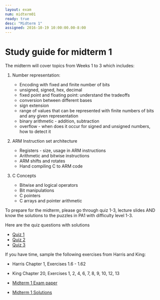 ```yaml
---
layout: exam 
num: midterm01 
ready: true	
desc: "Midterm 1"
assigned: 2016-10-19 10:00:00.00-8:00
---
```


# Study guide for midterm 1

The midterm will cover topics from Weeks 1 to 3 which includes:

1. Number representation: 

	* Encoding with fixed and finite number of bits
	* unsigned, signed, hex, decimal
	* fixed point and floating point: understand the tradeoffs
	* conversion between different bases
	* sign extension
	* range of values that can be represented with finite numbers of bits and any given representation
	* binary arithmetic - addition, subtraction
	* overflow - when does it occur for signed and unsigned numbers, how to detect it

2. ARM Instruction set architecture
	* Registers - size, usage in ARM instructions
	* Arithmetic and bitwise instructions
	* ARM shifts and rotates
	* Hand compiling C to ARM code

3. C Concepts
	* Bitwise and logical operators
	* Bit manipulations 
	* C pointers 
	* C arrays and pointer arithmetic

To prepare for the midterm, please go through quiz 1-3, lecture slides AND know the solutions to the puzzles in PA1 with difficulty level 1-3.

Here are the quiz questions with solutions

* [Quiz 1](https://drive.google.com/file/d/0B__7284Jee0fMG93ZVU1U2ZYY3M/view?usp=sharing)
* [Quiz 2](https://drive.google.com/file/d/0B__7284Jee0fak1YOUEyRDdMbGc/view?usp=sharing)
* [Quiz 3](https://drive.google.com/file/d/0B8ekBeyzUgnkLXRpRm1VY1UxcU0/view?usp=sharing) 

If you have time, sample the following exercises from Harris and King:

* Harris Chapter 1, Exercises 1.6 - 1.62
* King Chapter 20, Exercises 1, 2, 4, 6, 7, 8, 9, 10, 12, 13

* [Midterm 1 Exam paper](https://drive.google.com/file/d/0B__7284Jee0fT0xTajNjdWRvR2M/view?usp=sharing)
* [Midterm 1 Solutions](https://drive.google.com/file/d/0B__7284Jee0fQVhWUERZOVRBY1U/view?usp=sharing)

